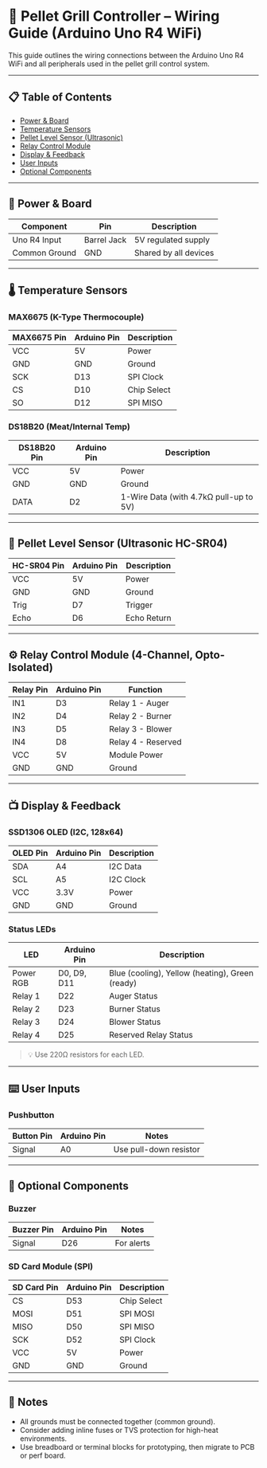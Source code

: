 # 🔌 Pellet Grill Controller – Wiring Guide (Arduino Uno R4 WiFi)

This guide outlines the wiring connections between the Arduino Uno R4 WiFi and all peripherals used in the pellet grill control system.

---

## 📋 Table of Contents
- [Power & Board](#power--board)
- [Temperature Sensors](#temperature-sensors)
- [Pellet Level Sensor (Ultrasonic)](#pellet-level-sensor-ultrasonic)
- [Relay Control Module](#relay-control-module)
- [Display & Feedback](#display--feedback)
- [User Inputs](#user-inputs)
- [Optional Components](#optional-components)

---

## 🔌 Power & Board

| Component     | Pin         | Description            |
|---------------|-------------|------------------------|
| Uno R4 Input  | Barrel Jack | 5V regulated supply    |
| Common Ground | GND         | Shared by all devices  |

---

## 🌡️ Temperature Sensors

### MAX6675 (K-Type Thermocouple)
| MAX6675 Pin | Arduino Pin | Description         |
|-------------|-------------|---------------------|
| VCC         | 5V          | Power               |
| GND         | GND         | Ground              |
| SCK         | D13         | SPI Clock           |
| CS          | D10         | Chip Select         |
| SO          | D12         | SPI MISO            |

### DS18B20 (Meat/Internal Temp)
| DS18B20 Pin | Arduino Pin | Description         |
|-------------|-------------|---------------------|
| VCC         | 5V          | Power               |
| GND         | GND         | Ground              |
| DATA        | D2          | 1-Wire Data (with 4.7kΩ pull-up to 5V) |

---

## 📏 Pellet Level Sensor (Ultrasonic HC-SR04)

| HC-SR04 Pin | Arduino Pin | Description         |
|-------------|-------------|---------------------|
| VCC         | 5V          | Power               |
| GND         | GND         | Ground              |
| Trig        | D7          | Trigger             |
| Echo        | D6          | Echo Return         |

---

## ⚙️ Relay Control Module (4-Channel, Opto-Isolated)

| Relay Pin  | Arduino Pin | Function             |
|------------|-------------|----------------------|
| IN1        | D3          | Relay 1 - Auger      |
| IN2        | D4          | Relay 2 - Burner     |
| IN3        | D5          | Relay 3 - Blower     |
| IN4        | D8          | Relay 4 - Reserved   |
| VCC        | 5V          | Module Power         |
| GND        | GND         | Ground               |

---

## 📺 Display & Feedback

### SSD1306 OLED (I2C, 128x64)
| OLED Pin | Arduino Pin | Description         |
|----------|-------------|---------------------|
| SDA      | A4          | I2C Data            |
| SCL      | A5          | I2C Clock           |
| VCC      | 3.3V        | Power               |
| GND      | GND         | Ground              |

### Status LEDs
| LED       | Arduino Pin | Description                |
|-----------|-------------|----------------------------|
| Power RGB | D0, D9, D11 | Blue (cooling), Yellow (heating), Green (ready) |
| Relay 1   | D22         | Auger Status              |
| Relay 2   | D23         | Burner Status             |
| Relay 3   | D24         | Blower Status             |
| Relay 4   | D25         | Reserved Relay Status     |

> 💡 Use 220Ω resistors for each LED.

---

## ⌨️ User Inputs

### Pushbutton
| Button Pin | Arduino Pin | Notes                   |
|------------|-------------|-------------------------|
| Signal     | A0          | Use pull-down resistor  |

---

## 🎵 Optional Components

### Buzzer
| Buzzer Pin | Arduino Pin | Notes            |
|------------|-------------|------------------|
| Signal     | D26          | For alerts       |

### SD Card Module (SPI)
| SD Card Pin | Arduino Pin | Description     |
|-------------|-------------|-----------------|
| CS          | D53         | Chip Select     |
| MOSI        | D51         | SPI MOSI        |
| MISO        | D50         | SPI MISO        |
| SCK         | D52         | SPI Clock       |
| VCC         | 5V          | Power           |
| GND         | GND         | Ground          |

---

## 🧰 Notes

- All grounds must be connected together (common ground).
- Consider adding inline fuses or TVS protection for high-heat environments.
- Use breadboard or terminal blocks for prototyping, then migrate to PCB or perf board.

